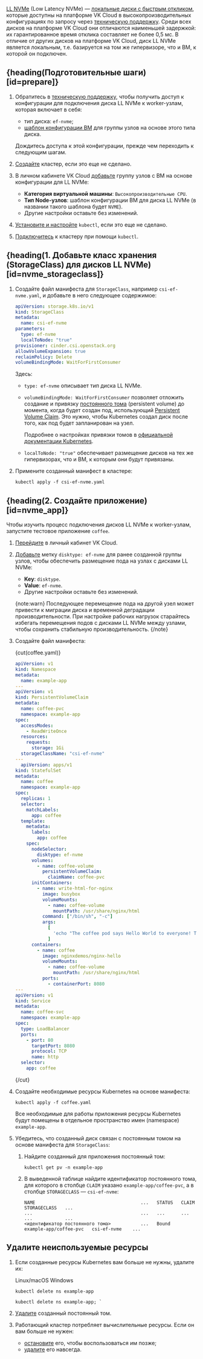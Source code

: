 [LL NVMe](/ru/computing/iaas/concepts/data-storage/disk-types#disk_types) (Low Latency NVMe) — [локальные диски с быстрым откликом](ru/computing/iaas/concepts/data-storage/volume-sla#low_latency_nvme), которые доступны на платформе VK Cloud в высокопроизводительных конфигурациях по запросу через [техническую поддержку](/ru/contacts). Среди всех дисков на платформе VK Cloud они отличаются наименьшей задержкой: их гарантированное время отклика составляет не более 0,5 мс. В отличие от других дисков на платформе VK Cloud, диск LL NVMe является локальным, т.е. базируется на том же гипервизоре, что и ВМ, к которой он подключен.
 
## {heading(Подготовительные шаги)[id=prepare]}

1. Обратитесь в [техническую поддержку](/ru/contacts), чтобы получить доступ к конфигурации для подключения диска LL NVMe к worker-узлам, которая включает в себя:
   
   - тип диска: `ef-nvme`;
   - [шаблон конфигурации ВМ](/ru/computing/iaas/concepts/vm/flavor) для группы узлов на основе этого типа диска.
   
    Дождитесь доступа к этой конфигурации, прежде чем переходить к следующим шагам.
1. [Создайте](../../instructions/create-cluster) кластер, если это еще не сделано.
1. В личном кабинете VK Cloud [добавьте](/ru/kubernetes/k8s/instructions/manage-node-group#add_group) группу узлов с ВМ на основе конфигурации для LL NVMe:

   - **Категория виртуальной машины**: `Высокопроизводительные CPU`.
   - **Тип Node-узлов**: шаблон конфигурации ВМ для диска LL NVMe (в названии такого шаблона будет `NVME`).
   - Другие настройки оставьте без изменений.

1. [Установите и настройте](../../connect/kubectl) `kubectl`, если это еще не сделано.
1. [Подключитесь](../../connect/kubectl#connect) к кластеру при помощи `kubectl`.

## {heading(1. Добавьте класс хранения (StorageClass) для дисков LL NVMe)[id=nvme_storageclass]}

1. Создайте файл манифеста для `StorageClass`, например `csi-ef-nvme.yaml`, и добавьте в него следующее содержимое:

   ```yaml
   apiVersion: storage.k8s.io/v1
   kind: StorageClass
   metadata:
     name: csi-ef-nvme
   parameters:
     type: ef-nvme
     localToNode: "true"
   provisioner: cinder.csi.openstack.org
   allowVolumeExpansion: true
   reclaimPolicy: Delete
   volumeBindingMode: WaitForFirstConsumer
   ```
   Здесь:
   - `type: ef-nvme` описывает тип диска LL NVMe. 
   - `volumeBindingMode: WaitForFirstConsumer` позволяет отложить создание и привязку [постоянного тома](/ru/kubernetes/k8s/reference/pvs-and-pvcs) (persistent volume) до момента, когда будет создан под, использующий [Persistent Volume Claim](https://kubernetes.io/docs/concepts/storage/persistent-volumes/#introduction). Это нужно, чтобы Kubernetes создал диск после того, как под будет запланирован на узел.

      Подробнее о настройках привязки томов в [официальной документации Kubernetes](https://kubernetes.io/docs/concepts/storage/storage-classes/#volume-binding-mode). 
   - `localToNode: "true"` обеспечивает размещение дисков на тех же гипервизорах, что и ВМ, к которым они будут привязаны.

1. Примените созданный манифест в кластере:

   ```console
   kubectl apply -f csi-ef-nvme.yaml
   ```

## {heading(2. Создайте приложение)[id=nvme_app]}

Чтобы изучить процесс подключения дисков LL NVMe к worker-узлам, запустите тестовое приложение `coffee`.

1. [Перейдите](https://msk.cloud.vk.com/app/) в личный кабинет VK Cloud.
1. [Добавьте](/ru/kubernetes/k8s/instructions/manage-node-group#labels_taints) метку `disktype: ef-nvme` для ранее созданной группы узлов, чтобы обеспечить размещение пода на узлах с дисками LL NVMe:

   - **Key**: `disktype`.
   - **Value**: `ef-nvme`.
   - Другие настройки оставьте без изменений.
   
   {note:warn}
   Последующее перемещение пода на другой узел может привести к миграции диска и временной деградации производительности. При настройке рабочих нагрузок старайтесь избегать перемещения подов с дисками LL NVMe между узлами, чтобы сохранить стабильную производительность.
   {/note}

1. Создайте файл манифеста:

   {cut(coffee.yaml)}

   ```yaml
   apiVersion: v1
   kind: Namespace
   metadata:
     name: example-app
   ---
   apiVersion: v1
   kind: PersistentVolumeClaim
   metadata:
     name: coffee-pvc
     namespace: example-app
   spec:
     accessModes:
       - ReadWriteOnce
     resources:
       requests:
         storage: 1Gi
     storageClassName: "csi-ef-nvme"
   ---
     apiVersion: apps/v1
   kind: StatefulSet
   metadata:
     name: coffee
     namespace: example-app
   spec:
     replicas: 1
     selector:
       matchLabels:
         app: coffee
     template:
       metadata:
         labels:
           app: coffee
       spec:
         nodeSelector:
           disktype: ef-nvme
         volumes:
           - name: coffee-volume
             persistentVolumeClaim:
               claimName: coffee-pvc
         initContainers:
           - name: write-html-for-nginx
             image: busybox
             volumeMounts:
               - name: coffee-volume
                 mountPath: /usr/share/nginx/html
             command: ["/bin/sh", "-c"]
             args:
               [
                 'echo "The coffee pod says Hello World to everyone! This file is located on NVME volume." > /usr/share/nginx/html/index.html',
               ]
         containers:
           - name: coffee
             image: nginxdemos/nginx-hello
             volumeMounts:
               - name: coffee-volume
                 mountPath: /usr/share/nginx/html
             ports:
               - containerPort: 8080
   ---
   apiVersion: v1
   kind: Service
   metadata:
     name: coffee-svc
     namespace: example-app
   spec:
     type: LoadBalancer
     ports:
       - port: 80
         targetPort: 8080
         protocol: TCP
         name: http
     selector:
       app: coffee
   ```
   
   {/cut}

1. Создайте необходимые ресурсы Kubernetes на основе манифеста:

   ```console
   kubectl apply -f coffee.yaml
   ```

   Все необходимые для работы приложения ресурсы Kubernetes будут помещены в отдельное пространство имен (namespace) `example-app`.

1. Убедитесь, что созданный диск связан с постоянным томом на основе манифеста для `StorageClass`:

   1. Найдите созданный для приложения постоянный том:

      ```console
      kubectl get pv -n example-app
      ```

   1. В выведенной таблице найдите идентификатор постоянного тома, для которого в столбце `CLAIM` указано `example-app/coffee-pvc`, а в столбце `STORAGECLASS` — `csi-ef-nvme`:

      ```text
      NAME                                       ...   STATUS   CLAIM                    STORAGECLASS   ...
      ...                                        ...   ...      ...                      ...            ...
      <идентификатор постоянного тома>           ...   Bound    example-app/coffee-pvc   csi-ef-nvme    ...
      ```

## Удалите неиспользуемые ресурсы

1. Если созданные ресурсы Kubernetes вам больше не нужны, удалите их:

   <tabs>
   <tablist>
   <tab>Linux/macOS</tab>
   <tab>Windows</tab>
   </tablist>
   <tabpanel>

   ```console
   kubectl delete ns example-app

   ```

   </tabpanel>
   <tabpanel>

   ```console
   kubectl delete ns example-app; `
   ```

   </tabpanel>
   </tabs>

1. [Удалите](/ru/kubernetes/k8s/concepts/storage#reclaim_policies) созданный постоянный том.

1. Работающий кластер потребляет вычислительные ресурсы. Если он вам больше не нужен:

   - [остановите](/ru/kubernetes/k8s/instructions/manage-cluster#stop) его, чтобы воспользоваться им позже;
   - [удалите](../../instructions/manage-cluster#delete_cluster) его навсегда.
